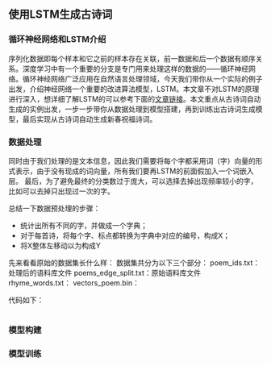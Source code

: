 
## 使用LSTM生成古诗词
### 循环神经网络和LSTM介绍
序列化数据即每个样本和它之前的样本存在关联，前一数据和后一个数据有顺序关系。深度学习中有一个重要的分支是专门用来处理这样的数据的——循环神经网络。循环神经网络广泛应用在自然语言处理领域，今天我们带你从一个实际的例子出发，介绍神经网络一个重要的改进算法模型，LSTM。本文章不对LSTM的原理进行深入，想详细了解LSTM的可以参考下面的[文章链接](https://www.jianshu.com/p/9dc9f41f0b29)。本文重点从古诗词自动生成的实例出发，一步一步带你从数据处理到模型搭建，再到训练出古诗词生成模型，最后实现从古诗词自动生成新春祝福诗词。

### 数据处理
同时由于我们处理的是文本信息，因此我们需要将每个字都采用词（字）向量的形式表示，由于没有现成的词向量，所有我们要再LSTM的前面假加入一个词嵌入层。
最后，为了避免最终的分类数过于庞大，可以选择去掉出现频率较小的字，比如可以去掉只出现过一次的字。

总结一下数据预处理的步骤：
- 统计出所有不同的字，并做成一个字典；
- 对于每首诗，将每个字、标点都转换为字典中对应的编号，构成X；
- 将X整体左移动以为构成Y

先来看看原始的数据集长什么样：
数据集共分为以下三个部分：
poem_ids.txt：处理后的语料库文件
poems_edge_split.txt：原始语料库文件
rhyme_words.txt：
vectors_poem.bin：

代码如下：
``` python

```

### 模型构建

### 模型训练
